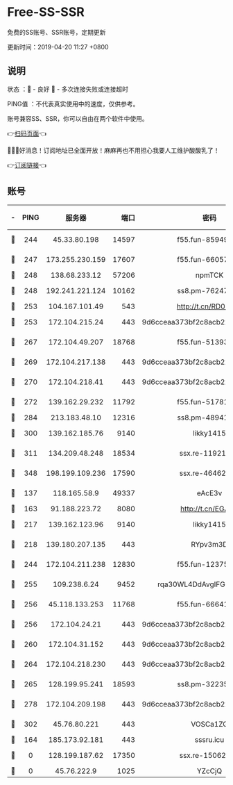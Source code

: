 # Free-SS-SSR

免费的SS账号、SSR账号，定期更新

更新时间：2019-04-20 11:27 +0800

## 说明

状态     ：🙂 - 良好 🙁 - 多次连接失败或连接超时

PING值   ：不代表真实使用中的速度，仅供参考。

账号兼容SS、SSR，你可以自由在两个软件中使用。

👉[扫码页面](https://liesauer.github.io/Free-SS-SSR/)👈

🎉🎉🎉好消息！订阅地址已全面开放！麻麻再也不用担心我要人工维护酸酸乳了！

👉[订阅链接](https://www.liesauer.net/yogurt/subscribe?ACCESS_TOKEN=DAYxR3mMaZAsaqUb)👈

## 账号

|-|PING|服务器|端口|密码|加密方式|区域|
|:----:|:----:|:-----:|-----:|:----:|:----:|:----:|
|🙂|244|45.33.80.198|14597|f55.fun-85949731|aes-256-cfb|US|
|🙂|247|173.255.230.159|17607|f55.fun-66057870|aes-256-cfb|US|
|🙂|248|138.68.233.12|57206|npmTCK|rc4-md5|US|
|🙂|248|192.241.221.124|10162|ss8.pm-76247353|aes-256-cfb|US|
|🙂|253|104.167.101.49|543|http://t.cn/RD0D7sx|rc4-md5|CA|
|🙂|253|172.104.215.24|443|9d6cceaa373bf2c8acb22e60b6a58be6|aes-256-cfb|US|
|🙂|267|172.104.49.207|18768|f55.fun-51393144|aes-256-cfb|SG|
|🙂|269|172.104.217.138|443|9d6cceaa373bf2c8acb22e60b6a58be6|aes-256-cfb|US|
|🙂|270|172.104.218.41|443|9d6cceaa373bf2c8acb22e60b6a58be6|aes-256-cfb|US|
|🙂|272|139.162.29.232|11792|f55.fun-51781250|aes-256-cfb|SG|
|🙂|284|213.183.48.10|12316|ss8.pm-48941717|rc4-md5|RU|
|🙂|300|139.162.185.76|9140|likky1415|aes-256-cfb|DE|
|🙂|311|134.209.48.248|18534|ssx.re-11921938|aes-256-cfb|US|
|🙂|348|198.199.109.236|17590|ssx.re-46462767|aes-256-cfb|US|
|🙂|137|118.165.58.9|49337|eAcE3v|chacha20-ietf|TW|
|🙂|163|91.188.223.72|8080|http://t.cn/EGJIyrl|rc4-md5|RU|
|🙂|217|139.162.123.96|9140|likky1415|aes-256-cfb|JP|
|🙂|218|139.180.207.135|443|RYpv3m3D|aes-256-cfb|JP|
|🙂|244|172.104.211.238|12830|f55.fun-12375004|aes-256-cfb|US|
|🙂|255|109.238.6.24|9452|rqa30WL4DdAvgIFG6Fs3znzTa|aes-256-cfb|FR|
|🙂|256|45.118.133.253|11768|f55.fun-66641125|aes-256-cfb|SG|
|🙂|256|172.104.24.21|443|9d6cceaa373bf2c8acb22e60b6a58be6|aes-256-cfb|US|
|🙂|260|172.104.31.152|443|9d6cceaa373bf2c8acb22e60b6a58be6|aes-256-cfb|US|
|🙂|264|172.104.218.230|443|9d6cceaa373bf2c8acb22e60b6a58be6|aes-256-cfb|US|
|🙂|265|128.199.95.241|18593|ss8.pm-32235204|aes-256-cfb|SG|
|🙂|278|172.104.209.198|443|9d6cceaa373bf2c8acb22e60b6a58be6|aes-256-cfb|US|
|🙂|302|45.76.80.221|443|VOSCa1ZG|aes-256-cfb|DE|
|🙁|164|185.173.92.181|443|sssru.icu|rc4-md5|RU|
|🙁|0|128.199.187.62|17350|ssx.re-15062538|aes-256-cfb|SG|
|🙁|0|45.76.222.9|1025|YZcCjQ|rc4-md5|JP|
